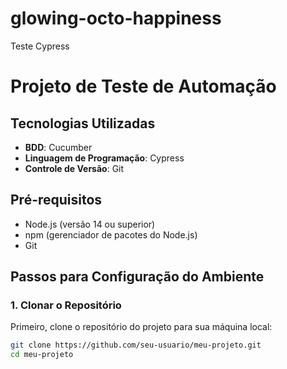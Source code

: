 # glowing-octo-happiness
Teste Cypress
# Projeto de Teste de Automação

## Tecnologias Utilizadas
- **BDD**: Cucumber
- **Linguagem de Programação**: Cypress
- **Controle de Versão**: Git

## Pré-requisitos
- Node.js (versão 14 ou superior)
- npm (gerenciador de pacotes do Node.js)
- Git

## Passos para Configuração do Ambiente

### 1. Clonar o Repositório
Primeiro, clone o repositório do projeto para sua máquina local:
```bash
git clone https://github.com/seu-usuario/meu-projeto.git
cd meu-projeto
